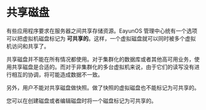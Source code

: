 # 共享磁盘

有些应用程序要求在服务器之间共享存储资源。EayunOS
管理中心统有一个选项可以把虚拟机磁盘标记为
**可共享的**。这样，一个虚拟磁盘就可以同时被多个虚拟机访问和共享了。

共享磁盘并不能在所有情况都使用。对于集群化的数据库或者其他高可用业务，使用共享磁盘是合适的。而对于非集群化的多台虚拟机来说，由于它们的读写没有进行相互的协调，将可能造成数据不一致。

另外，用户不能对共享磁盘做快照。做了快照的虚拟磁盘也不能标记为可共享的。

您可以在创建磁盘或者编辑磁盘时将一个磁盘标记为可共享的。


